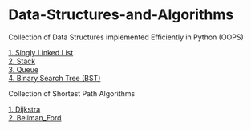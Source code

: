 # Data-Structures-and-Algorithms
Collection of Data Structures implemented Efficiently in Python (OOPS)

[1. Singly Linked List](Singly_Linked_List.py)<br>
[2. Stack](Stack.py)<br>
[3. Queue](Queue.py)<br>
[4. Binary Search Tree (BST)](BST.py)<br>


Collection of Shortest Path Algorithms 

[1. Dijkstra](Dijkstra.py)<br>
[2. Bellman_Ford](Bellman_Ford.py)<br>